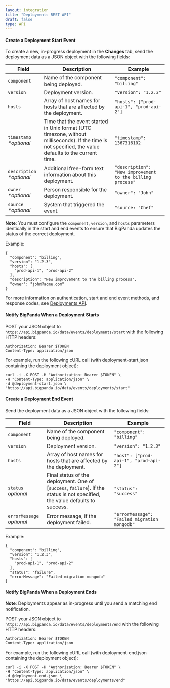 ```yaml
---
layout: integration 
title: "Deployments REST API"
draft: false
type: API
---
```


#### Create a Deployment Start Event
To create a new, in-progress deployment in the **Changes** tab, send the deployment data as a JSON object with the following fields: 

|Field|Description|Example|
|-----|-----------|-------|
|`component`|Name of the component being deployed.|`"component": "billing"`|
|`version`|Deployment version.|`"version": "1.2.3"`|
|`hosts`|Array of host names for hosts that are affected by the deployment.|`"hosts": ["prod-api-1", "prod-api-2"]`|
|`timestamp` *\*optional*| Time that the event started in Unix format (UTC timezone, without milliseconds). If the time is not specified, the value defaults to the current time. |`"timestamp": 1367316102`|
|`description` *\*optional*|Additional free-form text information about this deployment.|`"description": "New improvement to the billing process"`|
|`owner` *\*optional*|Person responsible for the deployment.|`"owner": "John"`|
|`source` *\*optional*|System that triggered the event.|`"source: "Chef"`|

**Note**: You must configure the `component`, `version`, and `hosts` parameters identically in the start and end events to ensure that BigPanda updates the status of the correct deployment. 

Example:

    {
      "component": "billing",
      "version": "1.2.3",
      "hosts": [
        "prod-api-1", "prod-api-2"
      ],
      "description": "New improvement to the billing process",
      "owner": "john@acme.com"
    }

For more information on authentication, start and end event methods, and response codes, see [Deployments API](https://www.bigpanda.io/docs/x/WIdzAQ).

<!-- section-separator -->

#### Notify BigPanda When a Deployment Starts

POST your JSON object to `https://api.bigpanda.io/data/events/deployments/start` with the following HTTP headers:

    Authorization: Bearer $TOKEN  
    Content-Type: application/json  

For example, run the following cURL call (with deployment-start.json containing the deployment object):

    curl -i -X POST -H "Authorization: Bearer $TOKEN" \
    -H "Content-Type: application/json" \
    -d @deployment-start.json \
    "https://api.bigpanda.io/data/events/deployments/start"

<!-- section-separator -->

#### Create a Deployment End Event
Send the deployment data as a JSON object with the following fields:

|Field|Description|Example|
|-----|-----------|-------|
|`component`|Name of the component being deployed.|`"component": "billing"`|
|`version`|Deployment version.|`"version": "1.2.3"`|
|`hosts`|Array of host names for hosts that are affected by the deployment.|`"host": ["prod-api-1", "prod-api-2"]`|
|`status` *optional*|Final status of the deployment. One of [`success`, `failure`]. If the status is not specified, the value defaults to success. |`"status": "success"`|
|`errorMessage` *optional*|Error message, if the deployment failed.|`"errorMessage": "Failed migration mongodb"`|

Example:

    {
      "component": "billing",
      "version": "1.2.3",
      "hosts": [
        "prod-api-1", "prod-api-2"
      ],
      "status": "failure",
      "errorMessage": "Failed migration mongodb"
    }

<!-- section-separator -->

#### Notify BigPanda When a Deployment Ends

**Note**: Deployments appear as in-progress until you send a matching end notification.

POST your JSON object to `https://api.bigpanda.io/data/events/deployments/end` with the following HTTP headers:

    Authorization: Bearer $TOKEN 
    Content-Type: application/json  

For example, run the following cURL call (with deployment-end.json containing the deployment object):

    curl -i -X POST -H "Authorization: Bearer $TOKEN" \
    -H "Content-Type: application/json" \
    -d @deployment-end.json \
    "https://api.bigpanda.io/data/events/deployments/end"


